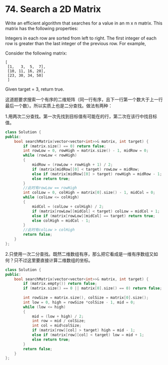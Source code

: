 # 74. Search a 2D Matrix
Write an efficient algorithm that searches for a value in an m x n matrix. This matrix has the following properties:

Integers in each row are sorted from left to right.
The first integer of each row is greater than the last integer of the previous row.
For example,

Consider the following matrix:
```
[
 [1,   3,  5,  7],
 [10, 11, 16, 20],
 [23, 30, 34, 50]
 ]
```
Given target = 3, return true.

这道题要求搜索一个有序的二维矩阵（同一行有序，且下一行第一个数大于上一行最后一个数）。所以实质上也是二分查找。做法有两种：

1.用两次二分查找。第一次先找到目标值有可能在的行，第二次在该行中找目标值。
```cpp
class Solution {
public:
    bool searchMatrix(vector<vector<int>>& matrix, int target) {
        if (matrix.size() == 0) return false;
        int rowLow = 0, rowHigh = matrix.size() - 1, midRow = 0;
        while (rowLow < rowHigh)
        {
            midRow = (rowLow + rowHigh + 1) / 2;
            if (matrix[midRow][0] < target) rowLow = midRow;
            else if (matrix[midRow][0] > target) rowHigh = midRow - 1;
            else return true;
        }
        //此时有rowLow == rowHigh
        int colLow = 0, colHigh = matrix[0].size() - 1, midCol = 0;
        while (colLow <= colHigh)
        {
            midCol = (colLow + colHigh) / 2;
            if (matrix[rowLow][midCol] < target) colLow = midCol + 1;
            else if (matrix[rowLow][midCol] == target) return true;
            else colHigh = midCol - 1;
        }
        //此时有colLow > colHigh
        return false;
    }
};
```

2.只使用一次二分查找。既然二维数组有序，那么把它看成是一维有序数组又如何？只不过这里要直接计算二维数组的坐标。

```cpp
class Solution {
public:
    bool searchMatrix(vector<vector<int>>& matrix, int target) {
        if (matrix.empty()) return false;
        if (matrix.size() == 0 || matrix[0].size() == 0) return false;
        
        int rowSize = matrix.size(), colSize = matrix[0].size();
        int low = 0, high = rowSize *colSize - 1, mid = 0;
        while (low <= high)
        {
            mid = (low + high) / 2;
            int row = mid / colSize;
            int col = mid%colSize;
            if (matrix[row][col] > target) high = mid - 1;
            else if (matrix[row][col] < target) low = mid + 1;
            else return true;
        }
        return false;
    }
};
```

